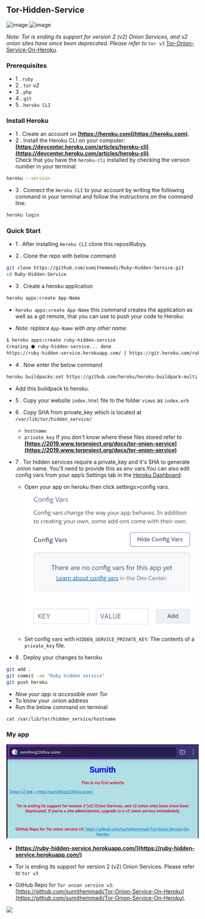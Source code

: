## Tor-Hidden-Service
![image](https://img.shields.io/badge/Heroku-430098?style=for-the-badge&logo=heroku&logoColor=white) ![image](https://img.shields.io/badge/Tor-7D4698?style=for-the-badge&logo=Tor-Browser&logoColor=white)

_Note: Tor is ending its support for version 2 (v2) Onion Services, and v2 onion sites have since been deprecated. Please refer to_ `tor v3` [Tor-Onion-Service-On-Heroku](https://github.com/sumithemmadi/Tor-Onion-Service-On-Heroku).
### Prerequisites
- 1 . `ruby`
- 2 . `tor`  _v2_
- 3 . `php`
- 4 . `git`
- 5 . `heroku CLI`


### Install Heroku
- 1 . Create an account on  **[https://heroku.com](https://heroku.com)**.
- 2 . Install the Heroku CLI on your computer: <br/>**[https://devcenter.heroku.com/articles/heroku-cli](https://devcenter.heroku.com/articles/heroku-cli)**. 
<br/>Check that you have the `heroku-cli` installed by checking the version number in your terminal:

```bash
heroku --version
```

- 3 . Connect the `Heroku CLI` to your account by writing the following command in your terminal and follow the instructions on the command line:
```bash
heroku login
```

### Quick Start

- 1 . After installing `Heroku CLI` clone this reposiRubyy.

- 2 . Clone the repo with below command
```bash
git clone https://github.com/sumithemmadi/Ruby-Hidden-Service.git
cd Ruby-Hidden-Service
```
- 3 . Create a heroku application

```bash
heroku apps:create App-Name
```

-  `heroku apps:create App-Name` this command creates the application as well as a git remote, that you can use to push your code to Heroku:
 
-  _Note: replace `App-Name` with  any other name._
```bash
$ heroku apps:create ruby-hidden-service
Creating ⬢ ruby-hidden-service... done
https://ruby-hidden-service.herokuapp.com/ | https://git.heroku.com/ruby-hidden-service.git
```
- 4 . Now enter the below command

```bash
heroku buildpacks:set https://github.com/heroku/heroku-buildpack-multi.git
```
- Add this buildpack to heroku.

- 5 . Copy your website `index.html` file to the folder `views` as `index.erb`</br>

- 6 . Copy SHA from private_key which is located at `/var/lib/tor/hidden_service/`

   - `hostname`
   - `private_key`
   If you don't know where these files stored refer to **[https://2019.www.torproject.org/docs/tor-onion-service](https://2019.www.torproject.org/docs/tor-onion-service)**
  

- 7 .  Tor hidden services require  a private_key and it's SHA to generate  .onion name. You'll need to provide this as env vars.You can also edit config vars from your app’s Settings tab in the [Heroku Dashboard](https://dashboard.heroku.com):
  - Open your app on heroku then click settings>config vars.
   [![image](https://raw.githubusercontent.com/sumithemmadi/Ruby-Hidden-Service/main/configvar.jpg)](https://dashboard.heroku.com)
  - Set config vars with `HIDDEN_SERVICE_PRIVATE_KEY`: The contents of a `private_key` file.


- 8 . Deploy your changes to heroku
```bash
git add .
git commit -am "Ruby hidden service"
git push heroku
```

- _Now your app is accessible over Tor_
- To know your .onion address
- Run the below command on terminal
```
cat /var/lib/tor/hidden_service/hostname
```
### My app
![IMAGE](/IMG_20210822_193557.jpg)
-  **[https://ruby-hidden-service.herokuapp.com/](https://ruby-hidden-service.herokuapp.com/)**
    
- Tor is ending its support for version 2 (v2) Onion Services. Please refer to `tor v3` 
- GitHub Repo for `Tor onion service v3`:[https://github.com/sumithemmadi/Tor-Onion-Service-On-Heroku](https://github.com/sumithemmadi/Tor-Onion-Service-On-Heroku).

<img src="https://sumith-onion.000webhostapp.com/home.php?w=100&repo=Ruby-Hidden-Service&branch=main">

  
